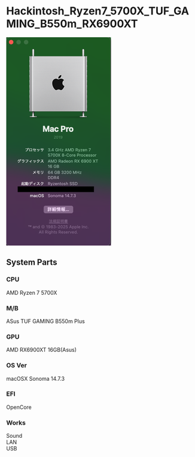 # Hackintosh_Ryzen7_5700X_TUF_GAMING_B550m_RX6900XT
![Screenshot of os info](https://github.com/osmaniax/Hackintosh_Ryzen7_5700X_TUF_GAMING_B550m_RX6900XT/blob/main/osver.png)
## System Parts
### CPU
AMD Ryzen 7 5700X
### M/B
ASus TUF GAMING B550m Plus
### GPU
AMD RX6900XT 16GB(Asus)
### OS Ver
macOSX Sonoma 14.7.3
### EFI
OpenCore
### Works
Sound<br/>
LAN<br/>
USB<br/>
